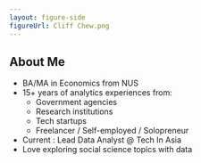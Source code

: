 ```yaml
---
layout: figure-side 
figureUrl: Cliff Chew.png
--- 
```


## About Me 
- BA/MA in Economics from NUS
- 15+ years of analytics experiences from:
    - Government agencies 
    - Research institutions
    - Tech startups
    - Freelancer / Self-employed / Solopreneur
- Current : Lead Data Analyst @ Tech In Asia
- Love exploring social science topics with data
